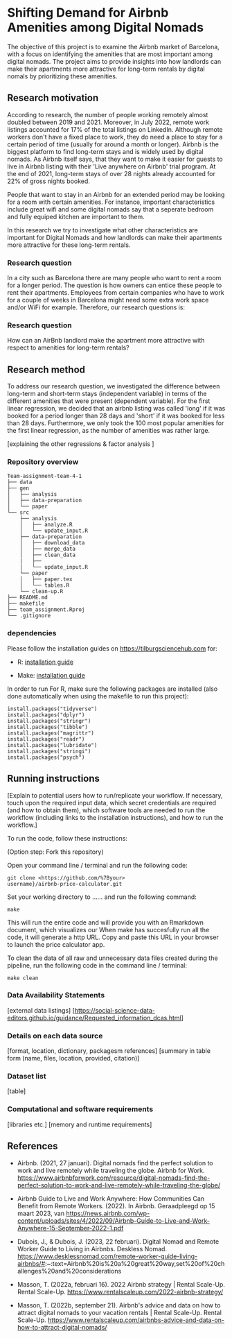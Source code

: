 
# Shifting Demand for Airbnb Amenities among Digital Nomads

The objective of this project is to examine the Airbnb market of
Barcelona, with a focus on identifying the amenities that are most
important among digital nomads. The project aims to provide insights
into how landlords can make their apartments more attractive for
long-term rentals by digital nomals by prioritizing these amenities.

## Research motivation

According to research, the number of people working remotely almost
doubled between 2019 and 2021. Moreover, in July 2022, remote work
listings accounted for 17% of the total listings on LinkedIn. Although
remote workers don't have a fixed place to work, they do need a place to
stay for a certain period of time (usually for around a month or
longer). Airbnb is the biggest platform to find long-term stays and is
widely used by digital nomads. As Airbnb itself says, that they want to
make it easier for guests to live in Airbnb listing with their 'Live
anywhere on Airbnb' trial program. At the end of 2021, long-term stays
of over 28 nights already accounted for 22% of gross nights booked.

People that want to stay in an Airbnb for an extended period may be
looking for a room with certain amenities. For instance, important
characteristics include great wifi and some digital nomads say that a
seperate bedroom and fully equiped kitchen are important to them.

In this research we try to investigate what other characteristics are
important for Digital Nomads and how landlords can make their apartments
more attractive for these long-term rentals.

### Research question

In a city such as Barcelona there are many people who want to rent a
room for a longer period. The question is how owners can entice these
people to rent their apartments. Employees from certain companies who
have to work for a couple of weeks in Barcelona might need some extra
work space and/or WiFi for example. Therefore, our research questions
is:

### Research question

How can an AirBnb landlord make the apartment more attractive with
respect to amenities for long-term rentals?

## Research method

To address our research question, we investigated the difference between
long-term and short-term stays (independent variable) in terms of the
different amenities that were present (dependent variable). For the
first linear regression, we decided that an airbnb listing was called
'long' if it was booked for a period longer than 28 days and 'short' if
it was booked for less than 28 days. Furthermore, we only took the 100
most popular amenities for the first linear regression, as the number of
amenities was rather large.

[explaining the other regressions & factor analysis ]

### Repository overview

    Team-assignment-team-4-1
    ├── data
    ├── gen
    │   ├── analysis
    │   ├── data-preparation
    │   └── paper
    └── src
        ├── analysis
        │   ├── analyze.R
        │   └── update_input.R    
        ├── data-preparation
        │   ├── download_data
        │   ├── merge_data
        │   ├── clean_data
        |   ├──
        │   └── update_input.R
        └── paper
        │   ├── paper.tex
        │   └── tables.R
        └── clean-up.R    
    ├── README.md
    ├── makefile
    ├── team_assignment.Rproj
    └── .gitignore

### dependencies

Please follow the installation guides on <https://tilburgsciencehub.com>
for:

-   R: [installation
    guide](https://tilburgsciencehub.com/building-blocks/configure-your-computer/statistics-and-computation/r/)

-   Make: [installation
    guide](https://tilburgsciencehub.com/building-blocks/configure-your-computer/automation-and-workflows/make/)

In order to run For R, make sure the following packages are installed
(also done automatically when using the makefile to run this project):

<div>

    install.packages("tidyverse")
    install.packages("dplyr")
    install.packages("stringr")
    install.packages("tibble")
    install.packages("magrittr")
    install.packages("readr")
    install.packages("lubridate")
    install.packages("stringi")
    install.packages("psych")

</div>

## Running instructions

[Explain to potential users how to run/replicate your workflow. If
necessary, touch upon the required input data, which secret credentials
are required (and how to obtain them), which software tools are needed
to run the workflow (including links to the installation instructions),
and how to run the workflow.]

To run the code, follow these instructions:

(Option step: Fork this repository)

Open your command line / terminal and run the following code:

```
git clone <https://github.com/%7Byour>
username}/airbnb-price-calculator.git
```

Set your working directory to ...... and run the following command:

    make

This will run the entire code and will provide you with an Rmarkdown
document, which visualizes our When make has succesfully run all the
code, it will generate a http URL. Copy and paste this URL in your
browser to launch the price calculator app.

To clean the data of all raw and unnecessary data files created during
the pipeline, run the following code in the command line / terminal:

    make clean

### Data Availability Statements

[external data listings]
[<https://social-science-data-editors.github.io/guidance/Requested_information_dcas.html>]

### Details on each data source

[format, location, dictionary, packagesm references] [summary in table
form (name, files, location, provided, citation)]

### Dataset list

[table]

### Computational and software requirements

[libraries etc.] [memory and runtime requirements]

## References

-   Airbnb. (2021, 27 januari). Digital nomads find the perfect solution
    to work and live remotely while traveling the globe. Airbnb for
    Work.
    <https://www.airbnbforwork.com/resource/digital-nomads-find-the-perfect-solution-to-work-and-live-remotely-while-traveling-the-globe/>

-   Airbnb Guide to Live and Work Anywhere: How Communities Can Benefit
    from Remote Workers. (2022). In Airbnb. Geraadpleegd op 15 maart
    2023, van
    <https://news.airbnb.com/wp-content/uploads/sites/4/2022/09/Airbnb-Guide-to-Live-and-Work-Anywhere-15-September-2022-1.pdf>

-   Dubois, J., & Dubois, J. (2023, 22 februari). Digital Nomad and
    Remote Worker Guide to Living in Airbnbs. Deskless Nomad.
    <https://www.desklessnomad.com/remote-worker-guide-living-airbnbs/#>:\~:text=Airbnb%20is%20a%20great%20way,set%20of%20challenges%20and%20considerations

-   Masson, T. (2022a, februari 16). 2022 Airbnb strategy \| Rental
    Scale-Up. Rental Scale-Up.
    <https://www.rentalscaleup.com/2022-airbnb-strategy/>

-   Masson, T. (2022b, september 21). Airbnb's advice and data on how to
    attract digital nomads to your vacation rentals \| Rental Scale-Up.
    Rental Scale-Up.
    <https://www.rentalscaleup.com/airbnbs-advice-and-data-on-how-to-attract-digital-nomads/>
